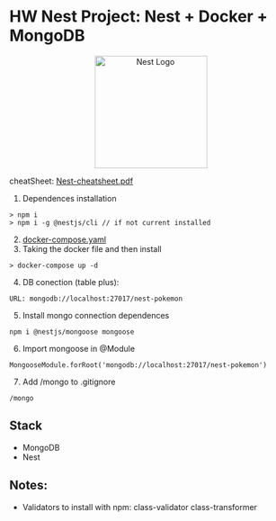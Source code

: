# HW Nest Project: Nest + Docker + MongoDB

<p align="center">
  <a href="http://nestjs.com/" target="blank"><img src="https://nestjs.com/img/logo-small.svg" width="200" alt="Nest Logo" /></a>
</p>

cheatSheet: [Nest-cheatsheet.pdf](Nest-cheatsheet.pdf)

1. Dependences installation
```
> npm i
> npm i -g @nestjs/cli // if not current installed
```
2. [docker-compose.yaml](docker-compose.yaml)
3. Taking the docker file and then install
```
> docker-compose up -d 
```
4. DB conection (table plus): 
```
URL: mongodb://localhost:27017/nest-pokemon
```
5. Install mongo connection dependences
```
npm i @nestjs/mongoose mongoose
```
6. Import mongoose in @Module
```
MongooseModule.forRoot('mongodb://localhost:27017/nest-pokemon')
```
7. Add /mongo to .gitignore
```
/mongo 
```

## Stack
* MongoDB
* Nest

## Notes:
* Validators to install with npm: class-validator class-transformer